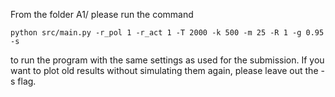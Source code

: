From the folder A1/ please run the command

    python src/main.py -r_pol 1 -r_act 1 -T 2000 -k 500 -m 25 -R 1 -g 0.95 -s

to run the program with the same settings as used for the submission. If you want to plot old results without simulating them again, please leave out the -s flag.
